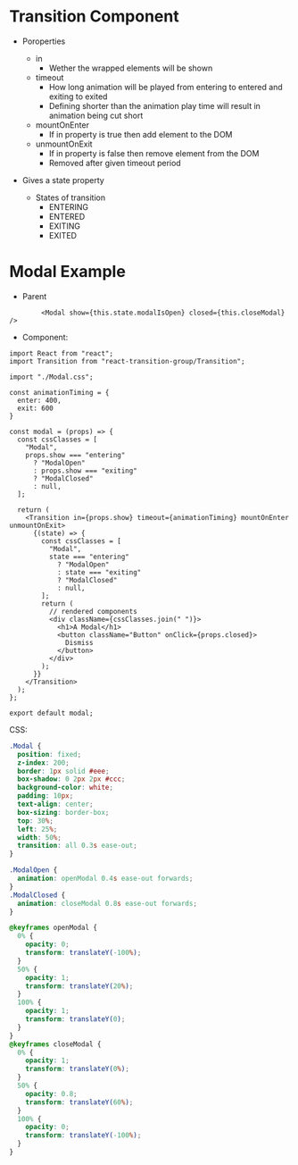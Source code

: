 # Transition Component

- Poroperties
	- in
		- Wether the wrapped elements will be shown
	- timeout
		- How long animation will be played from entering to entered and exiting to exited
		- Defining shorter than the animation play time will result in animation being cut short
	- mountOnEnter
		- If in property is true then add element to the DOM
	- unmountOnExit
		- If in property is false then remove element from the DOM
		- Removed after given timeout period

- Gives a state property
	- States of transition
		- ENTERING
		- ENTERED
		- EXITING
		- EXITED

# Modal Example

- Parent
```JSX
        <Modal show={this.state.modalIsOpen} closed={this.closeModal} />
```

- Component:
```JSX
import React from "react";
import Transition from "react-transition-group/Transition";

import "./Modal.css";

const animationTiming = {
  enter: 400,
  exit: 600
}

const modal = (props) => {
  const cssClasses = [
    "Modal",
    props.show === "entering"
      ? "ModalOpen"
      : props.show === "exiting"
      ? "ModalClosed"
      : null,
  ];

  return (
    <Transition in={props.show} timeout={animationTiming} mountOnEnter unmountOnExit>
      {(state) => {
        const cssClasses = [
          "Modal",
          state === "entering"
            ? "ModalOpen"
            : state === "exiting"
            ? "ModalClosed"
            : null,
        ];
        return (
          // rendered components
          <div className={cssClasses.join(" ")}>
            <h1>A Modal</h1>
            <button className="Button" onClick={props.closed}>
              Dismiss
            </button>
          </div>
        );
      }}
    </Transition>
  );
};

export default modal;
```

CSS:
```CSS
.Modal {
  position: fixed;
  z-index: 200;
  border: 1px solid #eee;
  box-shadow: 0 2px 2px #ccc;
  background-color: white;
  padding: 10px;
  text-align: center;
  box-sizing: border-box;
  top: 30%;
  left: 25%;
  width: 50%;
  transition: all 0.3s ease-out;
}

.ModalOpen {
  animation: openModal 0.4s ease-out forwards;
}
.ModalClosed {
  animation: closeModal 0.8s ease-out forwards;
}

@keyframes openModal {
  0% {
    opacity: 0;
    transform: translateY(-100%);
  }
  50% {
    opacity: 1;
    transform: translateY(20%);
  }
  100% {
    opacity: 1;
    transform: translateY(0);
  }
}
@keyframes closeModal {
  0% {
    opacity: 1;
    transform: translateY(0%);
  }
  50% {
    opacity: 0.8;
    transform: translateY(60%);
  }
  100% {
    opacity: 0;
    transform: translateY(-100%);
  }
}
```



